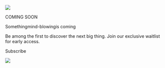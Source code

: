 ![](https://ai.com/pyramid_2-DtwcsnYS.png)

COMING SOON

Somethingmind-blowingis coming

Be among the first to discover the next big thing. Join our exclusive waitlist for early access.

Subscribe

![](https://ai.com/pyramid_2-DtwcsnYS.png)